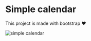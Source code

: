 # Simple calendar

This project is made with bootstrap ❤


![simple calendar](simple%20calendar%20.jpg)
